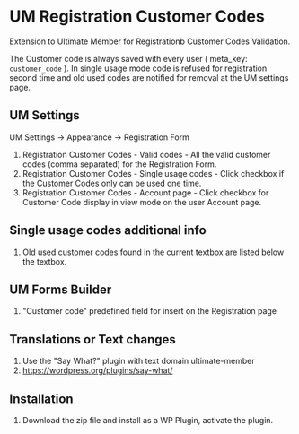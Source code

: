 # UM Registration Customer Codes
Extension to Ultimate Member for Registrationb Customer Codes Validation.

The Customer code is always saved with every user ( meta_key: `customer_code` ).
In single usage mode code is refused for registration second time and old used codes are notified for removal at the UM settings page.

## UM Settings
UM Settings -> Appearance -> Registration Form
1. Registration Customer Codes - Valid codes - All the valid customer codes (comma separated) for the Registration Form.
2. Registration Customer Codes - Single usage codes - Click checkbox if the Customer Codes only can be used one time.
3. Registration Customer Codes - Account page - Click checkbox for Customer Code display in view mode on the user Account page.

## Single usage codes additional info
1. Old used customer codes found in the current textbox are listed below the textbox.

## UM Forms Builder
1. "Customer code" predefined field for insert on the Registration page

## Translations or Text changes
1. Use the "Say What?" plugin with text domain ultimate-member
2. https://wordpress.org/plugins/say-what/

## Installation
1. Download the zip file and install as a WP Plugin, activate the plugin.
